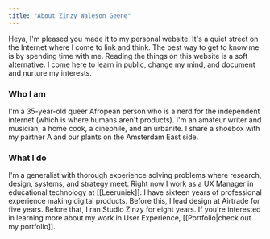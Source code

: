 ```yaml
---
title: "About Zinzy Waleson Geene"
---
```

Heya, I'm pleased you made it to my personal website. It's a quiet street on the Internet where I come to link and think. The best way to get to know me is by spending time with me. Reading the things on this website is a soft alternative. I come here to learn in public, change my mind, and document and nurture my interests.

### Who I am
I'm a 35-year-old queer Afropean person who is a nerd for the independent internet (which is where humans aren't products). I'm an amateur writer and musician, a home cook, a cinephile, and an urbanite. I share a shoebox with my partner A and our plants on the Amsterdam East side.

### What I do
I'm a generalist with thorough experience solving problems where research, design, systems, and strategy meet. Right now I work as a UX Manager in educational technology at [[Leeruniek]]. I have sixteen years of professional experience making digital products. Before this, I lead design at Airtrade for five years. Before that, I ran Studio Zinzy for eight years.  If you're interested in learning more about my work in User Experience, [[Portfolio|check out my portfolio]].